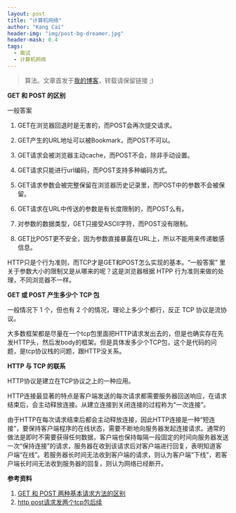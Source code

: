 ```yaml
---
layout: post
title: "计算机网络"
author: "Kang Cai"
header-img: "img/post-bg-dreamer.jpg"
header-mask: 0.4
tags:
  - 面试
  - 计算机网络
---
```


> 算法。文章首发于[我的博客](https://kangcai.github.io)，转载请保留链接 ;)


**GET 和 POST 的区别**

一般答案

1. GET在浏览器回退时是无害的，而POST会再次提交请求。 

2. GET产生的URL地址可以被Bookmark，而POST不可以。

3. GET请求会被浏览器主动cache，而POST不会，除非手动设置。

4. GET请求只能进行url编码，而POST支持多种编码方式。

5. GET请求参数会被完整保留在浏览器历史记录里，而POST中的参数不会被保留。

6. GET请求在URL中传送的参数是有长度限制的，而POST么有。

7. 对参数的数据类型，GET只接受ASCII字符，而POST没有限制。

8. GET比POST更不安全，因为参数直接暴露在URL上，所以不能用来传递敏感信息。

HTTP只是个行为准则，而TCP才是GET和POST怎么实现的基本。“一般答案” 里关于参数大小的限制又是从哪来的呢？这是浏览器根据 HTPP 行为准则来做的处理，不同浏览器不一样。

**GET 或 POST 产生多少个 TCP 包**

一般情况下 1 个，但也有 2 个的情况，理论上多少个都行，反正 TCP 协议是流协议。

大多数框架都是尽量在一个tcp包里面把HTTP请求发出去的，但是也确实存在先发HTTP头，然后发body的框架。但是具体发多少个TCP包，这个是代码的问题，是tcp协议栈的问题，跟HTTP没关系。

**HTTP 与 TCP 的联系**

HTTP协议是建立在TCP协议之上的一种应用。

HTTP连接最显著的特点是客户端发送的每次请求都需要服务器回送响应，在请求结束后，会主动释放连接。从建立连接到关闭连接的过程称为“一次连接”。

由于HTTP在每次请求结束后都会主动释放连接，因此HTTP连接是一种“短连接”，要保持客户端程序的在线状态，需要不断地向服务器发起连接请求。通常的 做法是即时不需要获得任何数据，客户端也保持每隔一段固定的时间向服务器发送一次“保持连接”的请求，服务器在收到该请求后对客户端进行回复，表明知道客 户端“在线”。若服务器长时间无法收到客户端的请求，则认为客户端“下线”，若客户端长时间无法收到服务器的回复，则认为网络已经断开。



**参考资料**

1. [GET 和 POST 两种基本请求方法的区别](https://mp.weixin.qq.com/s?__biz=MzI3NzIzMzg3Mw==&mid=100000054&idx=1&sn=71f6c214f3833d9ca20b9f7dcd9d33e4#rd)
2. [http post请求发两个tcp包后续](https://blog.csdn.net/zerooffdate/article/details/81513717)


